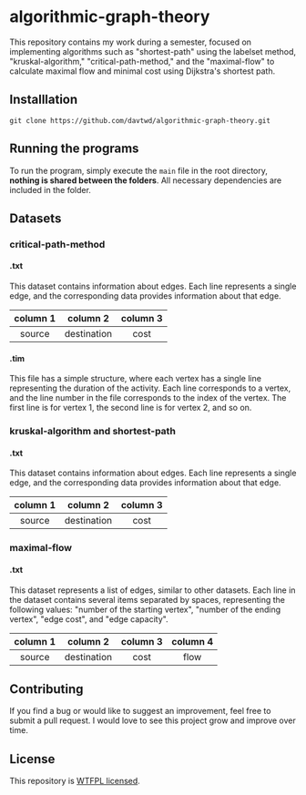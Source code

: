 # algorithmic-graph-theory

 This repository contains my work during a semester, focused on implementing algorithms such as "shortest-path" using the labelset method, "kruskal-algorithm," "critical-path-method," and the "maximal-flow" to calculate maximal flow and minimal cost using Dijkstra's shortest path. 

## Installlation

```
git clone https://github.com/davtwd/algorithmic-graph-theory.git
```

## Running the programs

To run the program, simply execute the `main` file in the root directory, **nothing is shared between the folders**. All necessary dependencies are included in the folder.

## Datasets

### critical-path-method

#### .txt

This dataset contains information about edges. Each line represents a single edge, and the corresponding data provides information about that edge.

| column 1  | column 2  | column 3  |
|:---------:|:---------:|:---------:|
| source  | destination  | cost  |

#### .tim

This file has a simple structure, where each vertex has a single line representing the duration of the activity. Each line corresponds to a vertex, and the line number in the file corresponds to the index of the vertex. The first line is for vertex 1, the second line is for vertex 2, and so on.

### kruskal-algorithm and shortest-path

#### .txt

This dataset contains information about edges. Each line represents a single edge, and the corresponding data provides information about that edge.

| column 1  | column 2  | column 3  |
|:---------:|:---------:|:---------:|
| source  | destination  | cost  |

### maximal-flow

#### .txt

This dataset represents a list of edges, similar to other datasets. Each line in the dataset contains several items separated by spaces, representing the following values: "number of the starting vertex", "number of the ending vertex", "edge cost", and "edge capacity".

| column 1  | column 2  | column 3  | column 4  |
|:---------:|:---------:|:---------:|:---------:|
| source  | destination  | cost  | flow |

## Contributing

If you find a bug or would like to suggest an improvement, feel free to submit a pull request. I would love to see this project grow and improve over time.


## License

This repository is [WTFPL licensed](./LICENSE).